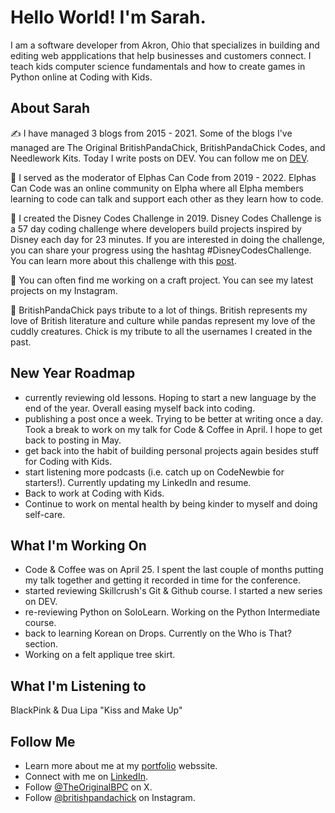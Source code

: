 # Hello World! I'm Sarah.
I am a software developer from Akron, Ohio that specializes in building and editing web appplications that help businesses and customers connect. I teach kids computer science fundamentals and how to create games in Python online at Coding with Kids.

## About Sarah 
✍️ I have managed 3 blogs from 2015 - 2021. Some of the blogs I've managed are The Original BritishPandaChick, BritishPandaChick Codes, and Needlework Kits. Today I write posts on DEV. You can follow me on [DEV](https://dev.to/theoriginalbpc).

💚 I served as the moderator of Elphas Can Code from 2019 - 2022. Elphas Can Code was an online community on Elpha where all Elpha members learning to code can talk and support each other as they learn how to code.

🏰 I created the Disney Codes Challenge in 2019. Disney Codes Challenge is a 57 day coding challenge where developers build projects inspired by Disney each day for 23 minutes. If you are interested in doing the challenge, you can share your progress using the hashtag #DisneyCodesChallenge. You can learn more about this challenge with this [post](https://dev.to/theoriginalbpc/everything-you-need-to-know-about-disney-codes-challenge-3ojb).

🧵 You can often find me working on a craft project. You can see my latest projects on my Instagram.

🐼 BritishPandaChick pays tribute to a lot of things. British represents my love of British literature and culture while pandas represent my love of the cuddly creatures. Chick is my tribute to all the usernames I created in the past.

## New Year Roadmap
- currently reviewing old lessons. Hoping to start a new language by the end of the year. Overall easing myself back into coding.
- publishing a post once a week. Trying to be better at writing once a day. Took a break to work on my talk for Code & Coffee in April. I hope to get back to posting in May.
- get back into the habit of building personal projects again besides stuff for Coding with Kids.
- start listening more podcasts (i.e. catch up on CodeNewbie for starters!). Currently updating my LinkedIn and resume.
- Back to work at Coding with Kids.
- Continue to work on mental health by being kinder to myself and doing self-care. 

## What I'm Working On
- Code & Coffee was on April 25. I spent the last couple of months putting my talk together and getting it recorded in time for the conference.
- started reviewing Skillcrush's Git & Github course. I started a new series on DEV.
- re-reviewing Python on SoloLearn. Working on the Python Intermediate course.
- back to learning Korean on Drops. Currently on the Who is That? section.
- Working on a felt applique tree skirt.

## What I'm Listening to
BlackPink & Dua Lipa "Kiss and Make Up"

## Follow Me
* Learn more about me at my [portfolio](https://britishpandachick.github.io) webssite.
* Connect with me on [LinkedIn](https://www.linkedin.com/in/sarahbartleydye/).
* Follow [@TheOriginalBPC](https://twitter.com/TheOriginalBPC) on X.
* Follow [@britishpandachick](https://www.instagram.com/britishpandachick) on Instagram.